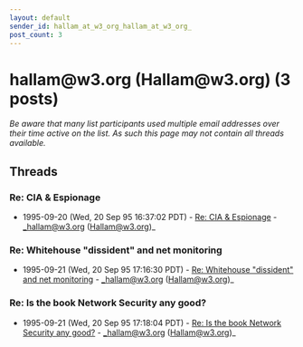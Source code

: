```yaml
---
layout: default
sender_id: hallam_at_w3_org_hallam_at_w3_org_
post_count: 3
---
```


# hallam<span>@</span>w3.org (Hallam<span>@</span>w3.org) (3 posts)

_Be aware that many list participants used multiple email addresses over their time active on the list. As such this page may not contain all threads available._

## Threads

### Re: CIA & Espionage
+ 1995-09-20 (Wed, 20 Sep 95 16:37:02 PDT) - [Re: CIA & Espionage](/archive/1995/09/a2d7aa2e5a607a3f8c59f959316f5d3b04c22806aca5f6bd7d351f68b8e30741) - _hallam@w3.org (Hallam@w3.org)_

### Re: Whitehouse "dissident" and net monitoring
+ 1995-09-21 (Wed, 20 Sep 95 17:16:30 PDT) - [Re: Whitehouse "dissident" and net monitoring](/archive/1995/09/ec030dc920c05cb84f691516faa0701043fa13def552af8ccfa7ac467224d3a7) - _hallam@w3.org (Hallam@w3.org)_

### Re: Is the book Network Security any good?
+ 1995-09-21 (Wed, 20 Sep 95 17:18:04 PDT) - [Re: Is the book Network Security any good?](/archive/1995/09/bfcfaa392e2be2d366096c800d934991a558dc56a6d07612c270e0ffe13b0ac6) - _hallam@w3.org (Hallam@w3.org)_

